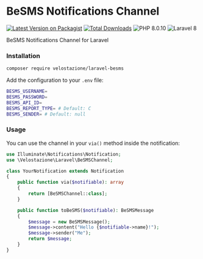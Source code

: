 # BeSMS Notifications Channel

[![Latest Version on Packagist](https://img.shields.io/packagist/v/velostazione/laravel-besms.svg)](https://packagist.org/packages/velostazione/laravel-besms)
[![Total Downloads](https://img.shields.io/packagist/dt/velostazione/laravel-besms.svg)](https://packagist.org/packages/velostazione/laravel-besms)
![PHP 8.0.10](https://img.shields.io/badge/php-8.0.10-474a8a.svg?logo=php)
![Laravel 8](https://img.shields.io/badge/laravel-8-fb503b.svg?logo=laravel)

BeSMS Notifications Channel for Laravel


### Installation

```bash
composer require velostazione/laravel-besms
```

Add the configuration to your `.env` file:

```bash
BESMS_USERNAME=
BESMS_PASSWORD=
BESMS_API_ID=
BESMS_REPORT_TYPE= # Default: C
BESMS_SENDER= # Default: null
```

### Usage

You can use the channel in your `via()` method inside the notification:

```php
use Illuminate\Notifications\Notification;
use \Velostazione\Laravel\BeSMSChannel;

class YourNotification extends Notification
{
    public function via($notifiable): array
    {
        return [BeSMSChannel::class];
    }

    public function toBeSMS($notifiable): BeSMSMessage
    {
        $message = new BeSMSMessage();
        $message->content("Hello {$notifiable->name}!");
        $message->sender("Me");
        return $message;
    }
}
```

